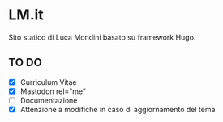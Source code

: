 # LM.it
Sito statico di Luca Mondini basato su framework Hugo.

## TO DO

- [X] Curriculum Vitae
- [X] Mastodon rel="me"
- [ ] Documentazione
- [X] Attenzione a modifiche in caso di aggiornamento del tema